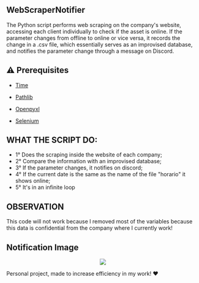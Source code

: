 ## WebScraperNotifier
The Python script performs web scraping on the company's website, accessing each client individually to check if the asset is online. If the parameter changes from offline to online or vice versa, it records the change in a .csv file, which essentially serves as an improvised database, and notifies the parameter change through a message on Discord.

## :warning: Prerequisites

- [Time](https://docs.python.org/3/library/time.html)

- [Pathlib](https://docs.python.org/3/library/pathlib.html)

- [Openpyxl](https://openpyxl.readthedocs.io/en/stable/)

- [Selenium](https://www.selenium.dev/documentation/)

## WHAT THE SCRIPT DO:
- 1° Does the scraping inside the website of each company;
- 2° Compare the information with an improvised database;
- 3° If the parameter changes, it notifies on discord;
- 4° If the current date is the same as the name of the file "horario" it shows online;
- 5° It's in an infinite loop

## OBSERVATION
This code will not work because I removed most of the variables because this data is confidential from the company where I currently work!

## Notification Image
<p align="center">
    <img src="https://github.com/iagoapiai/WebScraperNotifier/assets/116030785/bdcfdf79-bae5-41b1-9dc6-0f72b2364adf">
</p>

Personal project, made to increase efficiency in my work! ❤️


